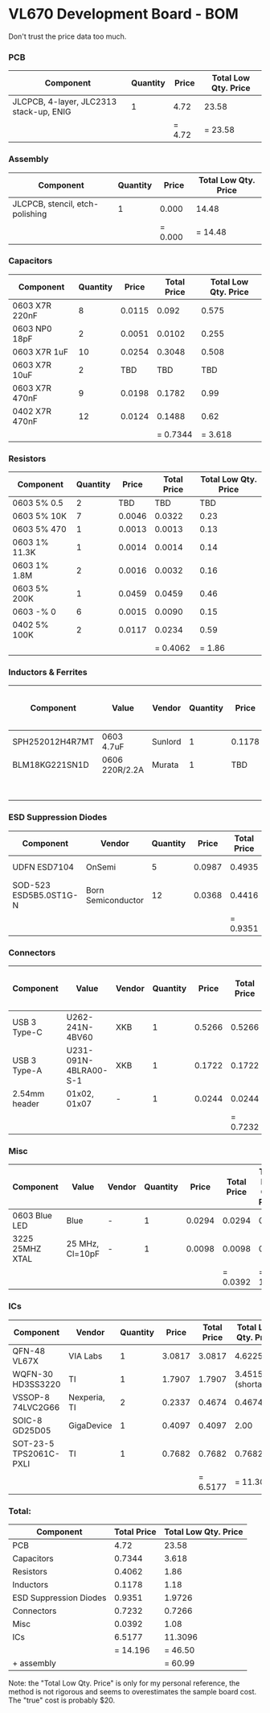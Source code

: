 VL670 Development Board - BOM
===============================

Don't trust the price data too much. 

### PCB

|                       Component                     |  Quantity  |   Price  | Total Low Qty. Price
| --------------------------------------------------- | ---------- | -------- | --------------------- |
|       JLCPCB, 4-layer, JLC2313 stack-up, ENIG       |      1     |    4.72  |         23.58         |
|                                                     |            | =  4.72  |       = 23.58         |

### Assembly
|                       Component                     |  Quantity  |   Price  | Total Low Qty. Price
| --------------------------------------------------- | ---------- | -------- | --------------------- |
|       JLCPCB, stencil, etch-polishing               |      1     |   0.000  |         14.48         |
|                                                     |            | = 0.000  |       = 14.48         |

### Capacitors

|   Component    |  Quantity   | Price  | Total Price | Total Low Qty. Price 
| -------------- | ----------- | ------ | ------------| -------------------- |
| 0603 X7R 220nF |      8      | 0.0115 |    0.092    |         0.575        |
| 0603 NP0  18pF |      2      | 0.0051 |    0.0102   |         0.255        |
| 0603 X7R   1uF |     10      | 0.0254 |    0.3048   |         0.508        |
| 0603 X7R  10uF |      2      |   TBD  |      TBD    |          TBD         |
| 0603 X7R 470nF |      9      | 0.0198 |    0.1782   |         0.99         |
| 0402 X7R 470nF |     12      | 0.0124 |    0.1488   |         0.62         |
|                |             |        |  = 0.7344   |       = 3.618        |

### Resistors

|   Component   |  Quantity   | Price  | Total Price | Total Low Qty. Price
| ------------- | ----------- | ------ | ------------| -------------------- |
| 0603 5%  0.5  |      2      |  TBD   |      TBD    |          TBD         |
| 0603 5%   10K |      7      | 0.0046 |     0.0322  |          0.23        |
| 0603 5%  470  |      1      | 0.0013 |     0.0013  |          0.13        |
| 0603 1% 11.3K |      1      | 0.0014 |     0.0014  |          0.14        |
| 0603 1%  1.8M |      2      | 0.0016 |     0.0032  |          0.16        |
| 0603 5%  200K |      1      | 0.0459 |     0.0459  |          0.46        |
| 0603 -%    0  |      6      | 0.0015 |     0.0090  |          0.15        |
| 0402 5%  100K |      2      | 0.0117 |     0.0234  |          0.59        |
|               |             |        |   = 0.4062  |        = 1.86        |

### Inductors & Ferrites

|   Component     |      Value       |  Vendor    |  Quantity  |   Price  | Total Price | Total Low Qty. Price
| --------------- | ---------------  | ---------- | ---------- | -------- | ----------- | -------------------- |
| SPH252012H4R7MT |   0603 4.7uF     |  Sunlord   |      1     |  0.1178  |   0.1178    |        1.18          |
| BLM18KG221SN1D  |   0606 220R/2.2A |  Murata    |      1     |   TBD    |    TBD      |        TBD           |
|                 |                  |            |            |          | = 0.1178    |      = 1.18          |


### ESD Suppression Diodes

|    Component           |       Vendor       |  Quantity   |  Price  | Total Price | Total Low Qty. Price
| ---------------        | -----------------  | ----------- | ------- | ----------- | -------------------- |
|   UDFN  ESD7104        |       OnSemi       |      5      |  0.0987 |   0.4935    |       1.2326 (shortage!) |
| SOD-523 ESD5B5.0ST1G-N | Born Semiconductor |     12      |  0.0368 |   0.4416    |       0.74           |
|                        |                    |             |         | = 0.9351    |     = 1.9726         |

### Connectors

|  Component     |        Value          |  Vendor   |  Quantity  |  Price  | Total Price | Total Low Qty. Price
| -------------- | --------------------- | --------- | ---------- | ------- | ----------- | -------------------- |
|  USB 3 Type-C  |    U262-241N-4BV60    |    XKB    |      1     |  0.5266 |    0.5266   |       0.53           |
|  USB 3 Type-A  | U231-091N-4BLRA00-S-1 |    XKB    |      1     |  0.1722 |    0.1722   |       0.1722         |
| 2.54mm header  |      01x02, 01x07     |     -     |      1     |  0.0244 |    0.0244   |       0.0244         |
|                |                       |           |            |         |  = 0.7232   |     = 0.7266         |

### Misc

|   Component     |      Value        |  Vendor   |  Quantity  |  Price  | Total Price | Total Low Qty. Price
| --------------- | ----------------- | --------- | ---------- | ------- | ----------- | -------------------- |
| 0603 Blue  LED  |       Blue        |     -     |      1     | 0.0294  |    0.0294   |         0.59         |
| 3225 25MHZ XTAL |  25 MHz, Cl=10pF  |     -     |      1     | 0.0098  |    0.0098   |         0.49         |
|                 |                   |           |            |         |  = 0.0392   |       = 1.08         |

### ICs

|    Component           |    Vendor       |  Quantity   |   Price  | Total Price | Total Low Qty. Price
| ---------------        | --------------  | ----------- | -------- | ----------- | -------------------- |
|  QFN-48 VL67X          |  VIA Labs       |      1      |  3.0817  |   3.0817    |      4.6225          |
| WQFN-30 HD3SS3220      |     TI          |      1      |  1.7907  |   1.7907    |      3.4515 (shortage!) |
| VSSOP-8 74LVC2G66      |  Nexperia, TI   |      2      |  0.2337  |   0.4674    |      0.4674          |
|  SOIC-8 GD25D05        |  GigaDevice     |      1      |  0.4097  |   0.4097    |      2.00            |
| SOT-23-5 TPS2061C-PXLI |     TI          |      1      |  0.7682  |   0.7682    |      0.7682          |
|                        |                 |             |          | = 6.5177    |   = 11.3096          |

### Total:

|    Component           |  Total Price  | Total Low Qty. Price
| ---------------------- | ------------- | -------------------- |
|         PCB            |     4.72      |       23.58          |
|     Capacitors         |     0.7344    |        3.618         |
|      Resistors         |     0.4062    |        1.86          |
|      Inductors         |     0.1178    |        1.18          |
| ESD Suppression Diodes |     0.9351    |        1.9726        |
|     Connectors         |     0.7232    |        0.7266        |
|        Misc            |     0.0392    |        1.08          |
|         ICs            |     6.5177    |       11.3096        |
|                        |  = 14.196     |     = 46.50          |
|     + assembly         |               |     = 60.99          |


Note: the "Total Low Qty. Price" is only for my personal reference, the method
is not rigorous and seems to overestimates the sample board cost. The "true"
cost is probably $20.
